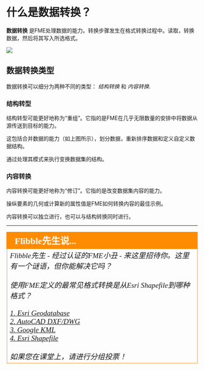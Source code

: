 # 什么是数据转换？
**数据转换** 是FME处理数据的能力。转换步骤发生在格式转换过程中。读取，转换数据，然后将其写入所选格式。

![](./Images/Img2.002.TransformationInFME.png)


## 数据转换类型
数据转换可以细分为两种不同的类型： *结构转换* 和 *内容转换*.


### 结构转型
结构转型可能更好地称为“重组”。它指的是FME在几乎无限数量的安排中将数据从源传送到目标的能力。

这包括合并数据的能力（如上图所示），划分数据，重新排序数据和定义自定义数据结构。

通过处理其模式来执行变换数据集的结构。

### 内容转换
内容转换可能更好地称为“修订”。它指的是改变数据集内容的能力。

操纵要素的几何或计算新的属性值是FME如何转换内容的最佳示例。

内容转换可以独立进行，也可以与结构转换同时进行。

---

<!--Person X Says Section-->

<table style="border-spacing: 0px">
<tr>
<td style="vertical-align:middle;background-color:darkorange;border: 2px solid darkorange">
<i class="fa fa-quote-left fa-lg fa-pull-left fa-fw" style="color:white;padding-right: 12px;vertical-align:text-top"></i>
<span style="color:white;font-size:x-large;font-weight: bold;font-family:serif">Flibble先生说...</span>
</td>
</tr>

<tr>
<td style="border: 1px solid darkorange">
<span style="font-family:serif; font-style:italic; font-size:larger">
Flibble先生 - 经过认证的FME小丑 - 来这里招待你。这里有一个谜语，但你能解决它吗？ 
<br><br>使用FME定义的最常见格式转换是从Esri Shapefile到哪种格式？ 
<br><br><a href="http://52.73.3.37/fmedatastreaming/Manual/QAResponse2017.fmw?chapter=2&question=1&answer=1&DestDataset_TEXTLINE=C%3A%5CFMEOutput%5CQAResponse.html">1. Esri Geodatabase</a>
<br><a href="http://52.73.3.37/fmedatastreaming/Manual/QAResponse2017.fmw?chapter=2&question=1&answer=2&DestDataset_TEXTLINE=C%3A%5CFMEOutput%5CQAResponse.html">2. AutoCAD DXF/DWG</a>
<br><a href="http://52.73.3.37/fmedatastreaming/Manual/QAResponse2017.fmw?chapter=2&question=1&answer=3&DestDataset_TEXTLINE=C%3A%5CFMEOutput%5CQAResponse.html">3. Google KML</a>
<br><a href="http://52.73.3.37/fmedatastreaming/Manual/QAResponse2017.fmw?chapter=2&question=1&answer=4&DestDataset_TEXTLINE=C%3A%5CFMEOutput%5CQAResponse.html">4. Esri Shapefile</a>
<br><br>如果您在课堂上，请进行分组投票！
</span>
</td>
</tr>
</table>
